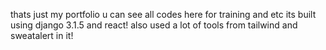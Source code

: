 thats just my portfolio
u can see all codes here for training and etc
its built using django 3.1.5 and react!
also used a lot of tools from tailwind and sweatalert in it!
